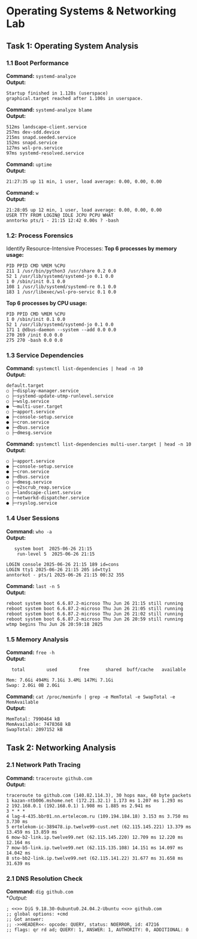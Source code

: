 # Operating Systems & Networking Lab

## Task 1: Operating System Analysis

### 1.1 Boot Performance

**Command:** `systemd-analyze`  
**Output:**
```
Startup finished in 1.128s (userspace)
graphical.target reached after 1.100s in userspace.
```

**Command:** `systemd-analyze blame`  
**Output:**
```
512ms landscape-client.service
257ms dev-sdd.device
215ms snapd.seeded.service
152ms snapd.service
127ms wsl-pro.service
97ms systemd-resolved.service
```
**Command:** `uptime`  
**Output:**
```
21:27:35 up 11 min, 1 user, load average: 0.00, 0.00, 0.00
```
**Command:** `w`  
**Output:**
```
21:28:05 up 12 min, 1 user, load average: 0.00, 0.00, 0.00
USER TTY FROM LOGIN@ IDLE JCPU PCPU WHAT
anntorko pts/1 - 21:15 12:42 0.00s ? -bash
```
### 1.2: Process Forensics
Identify Resource-Intensive Processes:
**Top 6 processes by memory usage:** 
```
PID PPID CMD %MEM %CPU
211 1 /usr/bin/python3 /usr/share 0.2 0.0
52 1 /usr/lib/systemd/systemd-jo 0.1 0.0
1 0 /sbin/init 0.1 0.0
108 1 /usr/lib/systemd/systemd-re 0.1 0.0
183 1 /usr/libexec/wsl-pro-servic 0.1 0.0
```

**Top 6 processes by CPU usage:**  
```
PID PPID CMD %MEM %CPU
1 0 /sbin/init 0.1 0.0
52 1 /usr/lib/systemd/systemd-jo 0.1 0.0
171 1 @dbus-daemon --system --add 0.0 0.0
270 269 /init 0.0 0.0
275 270 -bash 0.0 0.0
```

### 1.3 Service Dependencies

**Command:** `systemctl list-dependencies | head -n 10`  
**Output:**  
```
default.target
○ ├─display-manager.service
○ ├─systemd-update-utmp-runlevel.service
○ ├─wslg.service
● └─multi-user.target
○ ├─apport.service
● ├─console-setup.service
● ├─cron.service
● ├─dbus.service
○ ├─dmesg.service
```

**Command:** `systemctl list-dependencies multi-user.target | head -n 10`  
**Output:** 
```multi-user.target
○ ├─apport.service
● ├─console-setup.service
● ├─cron.service
● ├─dbus.service
○ ├─dmesg.service
○ ├─e2scrub_reap.service
○ ├─landscape-client.service
○ ├─networkd-dispatcher.service
● ├─rsyslog.service
```
### 1.4 User Sessions

**Command:** `who -a`  
**Output:**  
```
   system boot  2025-06-26 21:15
    run-level 5  2025-06-26 21:15
```
```
LOGIN console 2025-06-26 21:15 189 id=cons
LOGIN tty1 2025-06-26 21:15 205 id=tty1
anntorkot - pts/1 2025-06-26 21:15 00:32 355
```

**Command:** `last -n 5`  
**Output:** 
```
reboot system boot 6.6.87.2-microso Thu Jun 26 21:15 still running
reboot system boot 6.6.87.2-microso Thu Jun 26 21:05 still running
reboot system boot 6.6.87.2-microso Thu Jun 26 21:02 still running
reboot system boot 6.6.87.2-microso Thu Jun 26 20:59 still running
wtmp begins Thu Jun 26 20:59:18 2025
```
### 1.5 Memory Analysis

**Command:** `free -h`  
**Output:**  
```
  total        used        free      shared  buff/cache   available
```
```
Mem: 7.6Gi 494Mi 7.1Gi 3.4Mi 147Mi 7.1Gi
Swap: 2.0Gi 0B 2.0Gi
```

**Command:** `cat /proc/meminfo | grep -e MemTotal -e SwapTotal -e MemAvailable`  
**Output:**  
```
MemTotal: 7990464 kB
MemAvailable: 7478368 kB
SwapTotal: 2097152 kB
```
## Task 2: Networking Analysis

### 2.1 Network Path Tracing

**Command:** `traceroute github.com`  
**Output:**  
```
traceroute to github.com (140.82.114.3), 30 hops max, 60 byte packets
1 kazan-ntb006.mshome.net (172.21.32.1) 1.173 ms 1.207 ms 1.293 ms
2 192.168.0.1 (192.168.0.1) 1.908 ms 1.885 ms 2.941 ms
3 * * *
4 lag-4-435.bbr01.nn.ertelecom.ru (109.194.184.18) 3.153 ms 3.750 ms 3.730 ms
5 ertelekom-ic-389478.ip.twelve99-cust.net (62.115.145.221) 13.379 ms 13.459 ms 13.859 ms
6 mow-b2-link.ip.twelve99.net (62.115.145.220) 12.709 ms 12.220 ms 12.164 ms
7 mow-b5-link.ip.twelve99.net (62.115.135.108) 14.151 ms 14.097 ms 14.042 ms
8 sto-bb2-link.ip.twelve99.net (62.115.141.22) 31.677 ms 31.658 ms 31.639 ms
```
### 2.1 DNS Resolution Check

**Command:** `dig github.com`  
**Output:*
```
; <<>> DiG 9.18.30-0ubuntu0.24.04.2-Ubuntu <<>> github.com
;; global options: +cmd
;; Got answer:
;; ->>HEADER<<- opcode: QUERY, status: NOERROR, id: 47216
;; flags: qr rd ad; QUERY: 1, ANSWER: 1, AUTHORITY: 0, ADDITIONAL: 0
```
